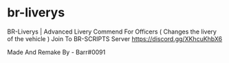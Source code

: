 # br-liverys
BR-Liverys | Advanced Livery Commend For Officers ( Changes the livery of the vehicle )
Join To BR-SCRIPTS Server https://discord.gg/XKhcuKhbX6

Made And Remake By - Barr#0091
